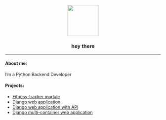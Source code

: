 <div id="header" align="center">
  <img src="https://media.giphy.com/media/M9gbBd9nbDrOTu1Mqx/giphy.gif" width="100"/>
  <h3>
    hey there 
    
  </h3>
</div>

---
#### About me:
I’m a Python Backend Developer

#### Projects:
- [Fitness-tracker module](https://github.com/evgeny81d/hw_python_oop)
- [Django web application](https://github.com/evgeny81d/hw05_final)
- [Django web application with API](https://github.com/evgeny81d/api_yamdb)
- [Django multi-container web application](https://github.com/evgeny81d/infra_sp2)

<!-- #### How to contact me:
<a href="mailto:evgenyderiglazov@yandex.ru">evgenyderiglazov@yandex.ru</a> -->
<!-- * telegram: <a href="https://telegram.me/evgeny_deriglazov">@evgeny_deriglazov</a> -->

<!---
evgeny81d/evgeny81d is a ✨ special ✨ repository because its `README.md` (this file) appears on your GitHub profile.
You can click the Preview link to take a look at your changes.
--->
